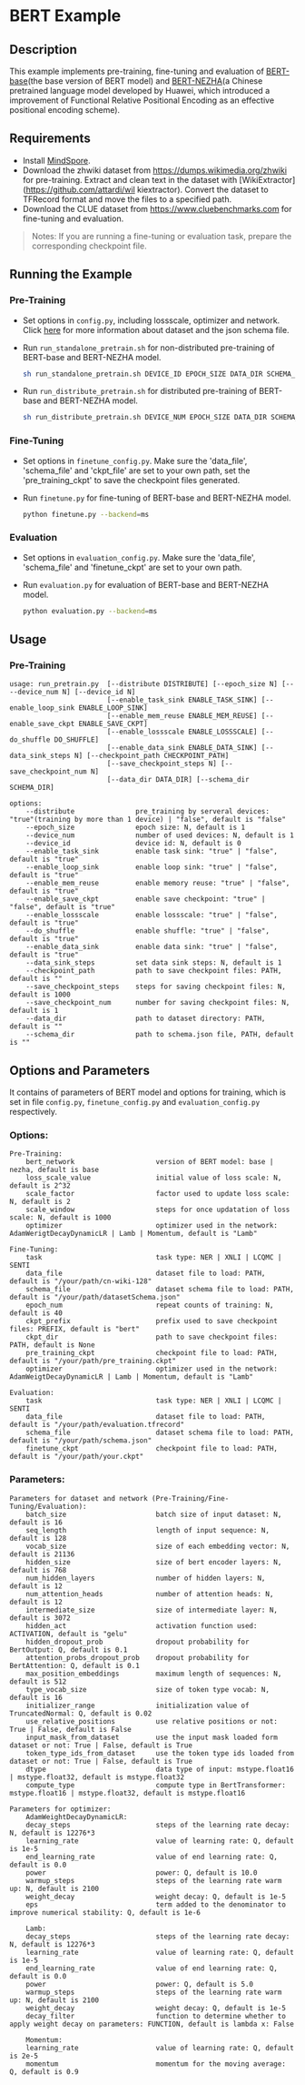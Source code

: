 # BERT Example
## Description
This example implements pre-training, fine-tuning and evaluation of [BERT-base](https://github.com/google-research/bert)(the base version of BERT model) and [BERT-NEZHA](https://github.com/huawei-noah/Pretrained-Language-Model)(a Chinese pretrained language model developed by Huawei, which introduced a improvement of Functional Relative Positional Encoding as an effective positional encoding scheme).

## Requirements
- Install [MindSpore](https://www.mindspore.cn/install/en).
- Download the zhwiki dataset from <https://dumps.wikimedia.org/zhwiki> for pre-training. Extract and clean text in the dataset with [WikiExtractor](https://github.com/attardi/wil
kiextractor). Convert the dataset to TFRecord format and move the files to a specified path.
- Download the CLUE dataset from <https://www.cluebenchmarks.com> for fine-tuning and evaluation.
>  Notes:
   If you are running a fine-tuning or evaluation task, prepare the corresponding checkpoint file.

## Running the Example
### Pre-Training
- Set options in `config.py`, including lossscale, optimizer and network. Click [here](https://www.mindspore.cn/tutorial/zh-CN/master/use/data_preparation/loading_the_datasets.html#tfrecord) for more information about dataset and the json schema file.

- Run `run_standalone_pretrain.sh` for non-distributed pre-training of BERT-base and BERT-NEZHA model.

    ``` bash   
    sh run_standalone_pretrain.sh DEVICE_ID EPOCH_SIZE DATA_DIR SCHEMA_DIR MINDSPORE_PATH
    ```
- Run `run_distribute_pretrain.sh` for distributed pre-training of BERT-base and BERT-NEZHA model.

    ``` bash   
    sh run_distribute_pretrain.sh DEVICE_NUM EPOCH_SIZE DATA_DIR SCHEMA_DIR MINDSPORE_HCCL_CONFIG_PATH MINDSPORE_PATH
    ```  

### Fine-Tuning
- Set options in `finetune_config.py`. Make sure the 'data_file', 'schema_file' and 'ckpt_file' are set to your own path, set the 'pre_training_ckpt' to save the checkpoint files generated.

- Run `finetune.py` for fine-tuning of BERT-base and BERT-NEZHA model.

    ```bash
    python finetune.py --backend=ms
    ```

### Evaluation
- Set options in `evaluation_config.py`. Make sure the 'data_file', 'schema_file' and 'finetune_ckpt' are set to your own path.

- Run `evaluation.py` for evaluation of BERT-base and BERT-NEZHA model.

    ```bash
    python evaluation.py --backend=ms
    ```

## Usage
### Pre-Training
``` 
usage: run_pretrain.py  [--distribute DISTRIBUTE] [--epoch_size N] [----device_num N] [--device_id N] 
                        [--enable_task_sink ENABLE_TASK_SINK] [--enable_loop_sink ENABLE_LOOP_SINK]
                        [--enable_mem_reuse ENABLE_MEM_REUSE] [--enable_save_ckpt ENABLE_SAVE_CKPT]
                        [--enable_lossscale ENABLE_LOSSSCALE] [--do_shuffle DO_SHUFFLE]
                        [--enable_data_sink ENABLE_DATA_SINK] [--data_sink_steps N] [--checkpoint_path CHECKPOINT_PATH]
                        [--save_checkpoint_steps N] [--save_checkpoint_num N] 
                        [--data_dir DATA_DIR] [--schema_dir SCHEMA_DIR]

options:
    --distribute               pre_training by serveral devices: "true"(training by more than 1 device) | "false", default is "false"
    --epoch_size               epoch size: N, default is 1
    --device_num               number of used devices: N, default is 1
    --device_id                device id: N, default is 0
    --enable_task_sink         enable task sink: "true" | "false", default is "true"
    --enable_loop_sink         enable loop sink: "true" | "false", default is "true"
    --enable_mem_reuse         enable memory reuse: "true" | "false", default is "true"
    --enable_save_ckpt         enable save checkpoint: "true" | "false", default is "true"
    --enable_lossscale         enable lossscale: "true" | "false", default is "true"
    --do_shuffle               enable shuffle: "true" | "false", default is "true"
    --enable_data_sink         enable data sink: "true" | "false", default is "true"
    --data_sink_steps          set data sink steps: N, default is 1
    --checkpoint_path          path to save checkpoint files: PATH, default is ""
    --save_checkpoint_steps    steps for saving checkpoint files: N, default is 1000
    --save_checkpoint_num      number for saving checkpoint files: N, default is 1
    --data_dir                 path to dataset directory: PATH, default is ""
    --schema_dir               path to schema.json file, PATH, default is ""
```
## Options and Parameters
It contains of parameters of BERT model and options for training, which is set in file `config.py`, `finetune_config.py` and `evaluation_config.py` respectively.
### Options:
```
Pre-Training:
    bert_network                    version of BERT model: base | nezha, default is base
    loss_scale_value                initial value of loss scale: N, default is 2^32
    scale_factor                    factor used to update loss scale: N, default is 2
    scale_window                    steps for once updatation of loss scale: N, default is 1000   
    optimizer                       optimizer used in the network: AdamWerigtDecayDynamicLR | Lamb | Momentum, default is "Lamb"

Fine-Tuning:
    task                            task type: NER | XNLI | LCQMC | SENTI
    data_file                       dataset file to load: PATH, default is "/your/path/cn-wiki-128"
    schema_file                     dataset schema file to load: PATH, default is "/your/path/datasetSchema.json"
    epoch_num                       repeat counts of training: N, default is 40
    ckpt_prefix                     prefix used to save checkpoint files: PREFIX, default is "bert"
    ckpt_dir                        path to save checkpoint files: PATH, default is None
    pre_training_ckpt               checkpoint file to load: PATH, default is "/your/path/pre_training.ckpt"
    optimizer                       optimizer used in the network: AdamWeigtDecayDynamicLR | Lamb | Momentum, default is "Lamb"

Evaluation:
    task                            task type: NER | XNLI | LCQMC | SENTI
    data_file                       dataset file to load: PATH, default is "/your/path/evaluation.tfrecord"
    schema_file                     dataset schema file to load: PATH, default is "/your/path/schema.json"
    finetune_ckpt                   checkpoint file to load: PATH, default is "/your/path/your.ckpt"
```

### Parameters:
```
Parameters for dataset and network (Pre-Training/Fine-Tuning/Evaluation):
    batch_size                      batch size of input dataset: N, default is 16
    seq_length                      length of input sequence: N, default is 128
    vocab_size                      size of each embedding vector: N, default is 21136
    hidden_size                     size of bert encoder layers: N, default is 768
    num_hidden_layers               number of hidden layers: N, default is 12
    num_attention_heads             number of attention heads: N, default is 12
    intermediate_size               size of intermediate layer: N, default is 3072
    hidden_act                      activation function used: ACTIVATION, default is "gelu"
    hidden_dropout_prob             dropout probability for BertOutput: Q, default is 0.1
    attention_probs_dropout_prob    dropout probability for BertAttention: Q, default is 0.1
    max_position_embeddings         maximum length of sequences: N, default is 512
    type_vocab_size                 size of token type vocab: N, default is 16
    initializer_range               initialization value of TruncatedNormal: Q, default is 0.02
    use_relative_positions          use relative positions or not: True | False, default is False
    input_mask_from_dataset         use the input mask loaded form dataset or not: True | False, default is True
    token_type_ids_from_dataset     use the token type ids loaded from dataset or not: True | False, default is True
    dtype                           data type of input: mstype.float16 | mstype.float32, default is mstype.float32
    compute_type                    compute type in BertTransformer: mstype.float16 | mstype.float32, default is mstype.float16

Parameters for optimizer:
    AdamWeightDecayDynamicLR:
    decay_steps                     steps of the learning rate decay: N, default is 12276*3
    learning_rate                   value of learning rate: Q, default is 1e-5
    end_learning_rate               value of end learning rate: Q, default is 0.0
    power                           power: Q, default is 10.0
    warmup_steps                    steps of the learning rate warm up: N, default is 2100
    weight_decay                    weight decay: Q, default is 1e-5
    eps                             term added to the denominator to improve numerical stability: Q, default is 1e-6

    Lamb:
    decay_steps                     steps of the learning rate decay: N, default is 12276*3
    learning_rate                   value of learning rate: Q, default is 1e-5
    end_learning_rate               value of end learning rate: Q, default is 0.0
    power                           power: Q, default is 5.0
    warmup_steps                    steps of the learning rate warm up: N, default is 2100
    weight_decay                    weight decay: Q, default is 1e-5
    decay_filter                    function to determine whether to apply weight decay on parameters: FUNCTION, default is lambda x: False

    Momentum:
    learning_rate                   value of learning rate: Q, default is 2e-5
    momentum                        momentum for the moving average: Q, default is 0.9
```

